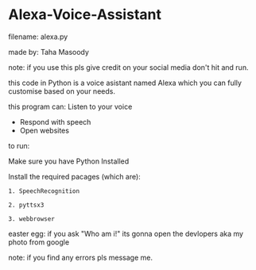 # Alexa-Voice-Assistant
filename: alexa.py

made by: Taha Masoody

note: if you use this pls give credit on your social media don't hit and run.

this code in Python is a voice asistant named Alexa which you can fully customise based on your needs.

this program can:
  Listen to your voice
- Respond with speech
- Open websites
  

to run:

  Make sure you have Python Installed
  
  Install the required pacages (which are):
  
    1. SpeechRecognition
    
    2. pyttsx3
    
    3. webbrowser

easter egg:
  if you ask "Who am i!" its gonna open the devlopers aka my photo from google

note:
  if you find any errors pls message me.

